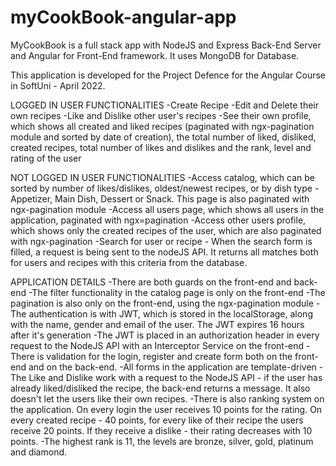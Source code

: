 # myCookBook-angular-app
MyCookBook is a full stack app with NodeJS and Express Back-End Server and Angular for Front-End framework.
It uses MongoDB for Database.

This application is developed for the Project Defence for the Angular Course in SoftUni - April 2022. 

LOGGED IN USER FUNCTIONALITIES
-Create Recipe
-Edit and Delete their own recipes
-Like and Dislike other user's recipes 
-See their own profile, which shows all created and liked recipes (paginated with ngx-pagination module and sorted by date of creation), the total number of liked, disliked, created recipes, total number of likes and dislikes and the rank, level and rating of the user

NOT LOGGED IN USER FUNCTIONALITIES
-Access catalog, which can be sorted by number of likes/dislikes, oldest/newest recipes, or by dish type - Appetizer, Main Dish, Dessert or Snack. This page is also paginated with ngx-pagination module
-Access all users page, which shows all users in the application, paginated with ngx=pagination
-Access other users profile, which shows only the created recipes of the user, which are also paginated with ngx-pagination
-Search for user or recipe - When the search form is filled, a request is being sent to the nodeJS API. It returns all matches both for users and recipes with this criteria from the database.

APPLICATION DETAILS
-There are both guards on the front-end and back-end
-The filter functionality in the catalog page is only on the front-end
-The pagination is also only on the front-end, using the ngx-pagination module
-The authentication is with JWT, which is stored in the localStorage, along with the name, gender and email of the user. The JWT expires 16 hours after it's generation
-The JWT is placed in an authorization header in every request to the NodeJS API with an Interceptor Service on the front-end
-There is validation for the login, register and create form both on the front-end and on the back-end.
-All forms in the application are template-driven
-The Like and Dislike work with a request to the NodeJS API - if the user has already liked/disliked the recipe, the back-end returns a message. It also doesn't let the users like their own recipes.
-There is also ranking system on the application. On every login the user receives 10 points for the rating. On every created recipe - 40 points, for every like of their recipe the users receive 20 points. If they receive a dislike - their rating decreases with 10 points. 
-The highest rank is 11, the levels are bronze, silver, gold, platinum and diamond.



